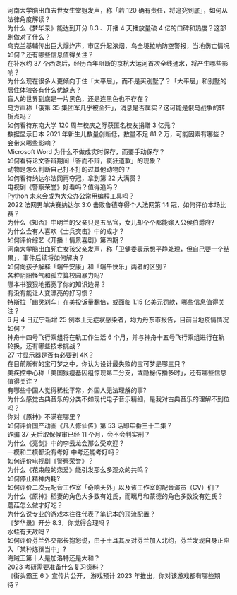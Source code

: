 河南大学脑出血去世女生堂姐发声，称「若 120 确有责任，将追究到底」，如何从法律角度解读？  
为什么《梦华录》能达到开分 8.3 、开播 4 天播放量破 4 亿的口碑和热度？这部剧做对了什么？  
乌克兰基辅传出巨大爆炸声，市区升起浓烟，乌全境拉响防空警报，当地伤亡情况如何？还有哪些信息值得关注？  
在补水约 37 个西湖后，经历百年阻断的京杭大运河首次全线通水，将产生哪些影响？  
为什么现在很多人更倾向于住「大平层」，而不是买别墅了？「大平层」和别墅的居住体验各有什么优缺点？  
盲人的世界到底是一片黑色，还是连黑色也不存在？  
乌方声称「俄第 35 集团军几乎被全歼」，消息是否属实？这可能是俄乌战争的转折点吗？  
如何看待东南大学 120 周年校庆之际获匿名校友捐赠 3 亿元？  
数据显示日本 2021 年新生儿数量创新低，数量不足 81.2 万，可能因素有哪些？会带来哪些影响？  
Microsoft Word 为什么不做成实时保存，而要手动保存？  
如何看待论文答辩期间「答而不辩，疯狂道歉」的现象？  
动物是怎么判断自己打不打的过其他动物的？  
如何看待纳达尔法网再夺冠，拿到第 22 大满贯？  
电视剧《警察荣誉》好看吗？值得追吗？  
Python 未来会成为大众办公常用编程工具吗？  
2022 法网男单决赛纳达尔 3:0 击败鲁德夺得个人法网第 14 冠，如何评价本场比赛？  
为什么《知否》中明兰的父亲只是五品官，女儿却个个都能嫁入公侯伯爵府?  
为什么会有人喜欢《士兵突击》中的成才？  
如何评价综艺《开播！情景喜剧》第四期？  
河南大学脑出血死亡女孩父亲发声，称「卫健委表示想平静处理，但自己要一个结果」，事件后续将如何解决？  
如何向孩子解释「端午安康」和「端午快乐」两者的区别？  
各种阴阳怪气和孤立算校园暴力吗?  
哪本书狠狠地拓宽了你的知识边界？  
有没有能让人变漂亮的好习惯？  
特斯拉「幽灵刹车」在美投诉量翻倍，或面临 1.15 亿美元罚款，哪些信息值得关注？  
6 月 4 日辽宁新增 25 例本土无症状感染者，均为丹东市报告，目前当地疫情情况如何？  
神舟十四号飞行乘组将在轨工作生活 6 个月，并与神舟十五号飞行乘组进行在轨轮换，还有哪些技术挑战？  
27 寸显示器是否有必要到 4K？  
在目前所有的宝可梦之中，你认为设计最失败的宝可梦是哪三只？  
美疾控中心称「美国猴痘基因组惊现第二分支，或隐秘传播多时」，还有哪些信息值得关注？  
有哪些中国人觉得稀松平常，外国人无法理解的事?  
为什么感觉古典音乐的分类不如现代电子音乐精细，是我对古典音乐的理解不到位吗？  
你对《原神》不满在哪里？  
如何评价国产动画《凡人修仙传》第 53 话即年番三十二集？  
诈骗 37 天后取保候审已经 11 个月，会不会判实刑？  
为什么《亮剑》中的李云龙会那么受欢迎？  
一模和二模都没有考好 中考还能考好吗？  
如何评价电视剧《警察荣誉》？  
为什么《花束般的恋爱》能引发那么多观众的共鸣？  
如何停止精神内耗?  
如何评价二次元配音工作室「奇响天外」以及该工作室的配音演员（CV）们？  
为什么《原神》稻妻的角色大多数有姓氏，而璃月和蒙德的角色多数没有姓氏？  
蘑菇怎么做才好吃？  
为什么说专业的游戏本往往代表了笔记本的顶流配置？  
《梦华录》开分 8.3，你觉得合理吗？  
水蛭有天敌吗？  
如何评价芬兰外交部长抱怨说，由于土耳其反对芬兰加入北约，芬兰发现自身正陷入「某种炼狱当中」?  
海贼王第十人是加洛特还是大和？  
2023 考研需要准备什么复习资料？  
《街头霸王 6 》宣传片公开， 游戏预计 2023 年推出，你对该游戏都有哪些期待？  
